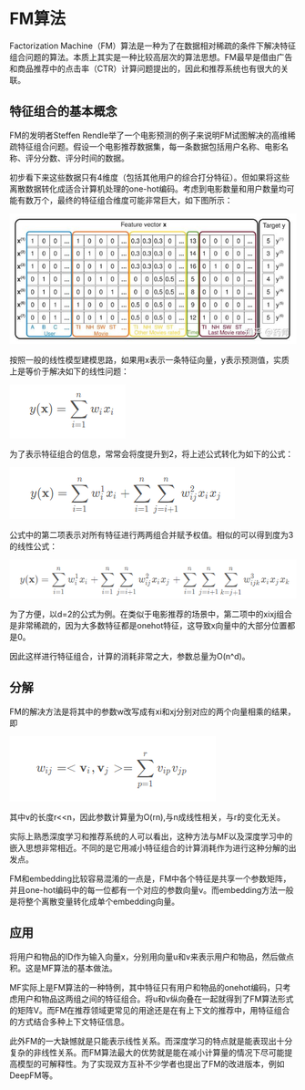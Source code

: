 # FM算法

Factorization Machine（FM）算法是一种为了在数据相对稀疏的条件下解决特征组合问题的算法。本质上其实是一种比较高层次的算法思想。FM最早是借由广告和商品推荐中的点击率（CTR）计算问题提出的，因此和推荐系统也有很大的关联。

## 特征组合的基本概念

FM的发明者Steffen Rendle举了一个电影预测的例子来说明FM试图解决的高维稀疏特征组合问题。假设一个电影推荐数据集，每一条数据包括用户名称、电影名称、评分分数、评分时间的数据。

初步看下来这些数据只有4维度（包括其他用户的综合打分特征）。但如果将这些离散数据转化成适合计算机处理的one-hot编码。考虑到电影数量和用户数量均可能有数万个，最终的特征组合维度可能非常巨大，如下图所示：

![FM_feature](./images/FM_feature.jpg)

按照一般的线性模型建模思路，如果用x表示一条特征向量，y表示预测值，实质上是等价于解决如下的线性问题：

![FM_d1](./images/FM_d1.png)

为了表示特征组合的信息，常常会将度提升到2，将上述公式转化为如下的公式：

![FM_d2](./images/FM_d2.png)

公式中的第二项表示对所有特征进行两两组合并赋予权值。相似的可以得到度为3的线性公式：

![FM_d3](./images/FM_d3.png)

为了方便，以d=2的公式为例。在类似于电影推荐的场景中，第二项中的xixj组合是非常稀疏的，因为大多数特征都是onehot特征，这导致x向量中的大部分位置都是0。

因此这样进行特征组合，计算的消耗非常之大，参数总量为O(n^d)。

## 分解

FM的解决方法是将其中的参数w改写成有xi和xj分别对应的两个向量相乘的结果，即

![FM_factorization](./images/FM_factorization.png)

其中v的长度r<<n，因此参数计算量为O(rn),与n成线性相关，与r的变化无关。

实际上熟悉深度学习和推荐系统的人可以看出，这种方法与MF以及深度学习中的嵌入思想非常相近。不同的是它用减小特征组合的计算消耗作为进行这种分解的出发点。

FM和embedding比较容易混淆的一点是，FM中各个特征是共享一个参数矩阵，并且one-hot编码中的每一位都有一个对应的参数向量v。而embedding方法一般是将整个离散变量转化成单个embedding向量。

## 应用

将用户和物品的ID作为输入向量x，分别用向量u和v来表示用户和物品，然后做点积。这是MF算法的基本做法。

MF实际上是FM算法的一种特例，其中特征只有用户和物品的onehot编码，只考虑用户和物品这两组之间的特征组合。将u和v纵向叠在一起就得到了FM算法形式的矩阵V。而FM在推荐领域更常见的用途还是在有上下文的推荐中，用特征组合的方式结合多种上下文特征信息。

此外FM的一大缺憾就是只能表示线性关系。而深度学习的特点就是能表现出十分复杂的非线性关系。而FM算法最大的优势就是能在减小计算量的情况下尽可能提高模型的可解释性。为了实现双方互补不少学者也提出了FM的改进版本，例如DeepFM等。